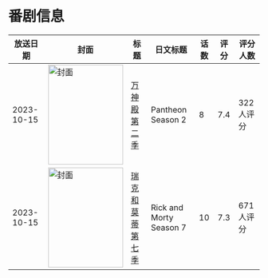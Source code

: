 # 番剧信息

|放送日期|封面|标题|日文标题|话数|评分|评分人数|
|---|---|---|---|---|---|---|
|2023-10-15|<img src="//lain.bgm.tv/pic/cover/c/69/46/405639_MuI09.jpg" alt="封面" style="width:150px;height:200px;object-fit:cover;">|[万神殿 第二季](https://bangumi.tv/subject/405639)|Pantheon Season 2|8|7.4|322人评分|
|2023-10-15|<img src="//lain.bgm.tv/pic/cover/c/a9/1a/441140_eX0FF.jpg" alt="封面" style="width:150px;height:200px;object-fit:cover;">|[瑞克和莫蒂 第七季](https://bangumi.tv/subject/441140)|Rick and Morty Season 7|10|7.3|671人评分|
